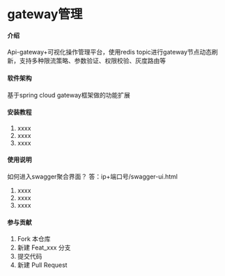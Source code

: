 # gateway管理

#### 介绍
Api-gateway+可视化操作管理平台，使用redis topic进行gateway节点动态刷新，支持多种限流策略、参数验证、权限校验、灰度路由等

#### 软件架构
基于spring cloud gateway框架做的功能扩展


#### 安装教程

1. xxxx
2. xxxx
3. xxxx

#### 使用说明
如何进入swagger聚合界面？
答：ip+端口号/swagger-ui.html
1. xxxx
2. xxxx
3. xxxx

#### 参与贡献

1. Fork 本仓库
2. 新建 Feat_xxx 分支
3. 提交代码
4. 新建 Pull Request
